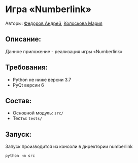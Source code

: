 # Игра «Numberlink»

Авторы: [Федоров Андрей](https://github.com/lGreenLightl), [Колоскова Мария](https://github.com/KoloskovaMariia)

## Описание:

Данное приложение - реализация игры «Numberlink»

## Требования:

* Python не ниже версии 3.7
* PyQt версии 6

## Состав:

* Основной модуль: `src/`
* Тесты: `tests/`

## Запуск:

Запуск производится из консоли в директории numberlink

```
python -m src
```
